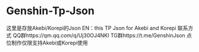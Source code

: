 # Genshin-Tp-Json
这里是存放Akebi/Korepi的Json EN：this TP Json for Akebi and Korepi
联系方式
QQ群https://qm.qq.com/q/Uj30OJ4NKI
TG群https://t.me/GenshinJson
点位制作仅限支持Akebi或Korepi使用
